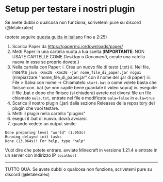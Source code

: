 # Setup per testare i nostri plugin

Se avete dubbi o qualcosa non funziona, scrivetemi pure su discord (@letalexalex)

(potete seguire [questa guida in italiano](https://www.youtube.com/watch?v=Lhf9gBOoJrI) fino a 2:25)

1. Scarica Paper da https://papermc.io/downloads/paper/
2. Metti Paper in una cartella vuota a tua scelta (**IMPORTANTE**: NON USATE CARTELLE COME *Desktop* o *Documenti*, create una catella nuova in esse se proprio dovete.)
3. Nella cartella con Paper:
   i. Crea un nuovo file di testo (.txt)
   ii. Nel file, inserite `java -Xmx2G -Xms2G -jar nome_file_di_paper.jar nogui` (rimpiazzare "nome_file_di_paper.jar" con il nome del .jar di paper)
   iii. File > Salva con nome -> Chiamatelo `start.bat` o come volete basta che finisce con .bat (se non capite bene guardate il video sopra)
   iv. eseguite il file .bat e dopo che finisce (si chiuderà) avrete nei diversi file un file chiamato `eula.txt`, entrate nel file e modificate `eula=false` in `eula=true`
5. Scarica il nostro plugin (.jar) dalla sezione Releases della repository del plugin che vuoi testare.
6. Metti il plugin nella cartella "plugins"
7. esegui il .bat di nuovo. dovrà avviarsi.
8. quando vedete un output simile:
```
Done preparing level "world" (1.953s)
Running delayed init tasks
Done (13.064s)! For help, type "help"
```
Vuol dire che potete entrare. avviate Minecraft in versione 1.21.4 e entrate in un server con indirizzo IP `localhost`

---

TUTTO QUA. Se avete dubbi o qualcosa non funziona, scrivetemi pure su discord (@letalexalex)
